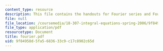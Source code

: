 ```yaml
---
content_type: resource
description: This file contains the handouts for Fourier series and Fourier Transformations.
file: null
file_location: /coursemedia/18-307-integral-equations-spring-2006/9f84958d5fa5683633c9c17c8902c65d_fourier.pdf
file_type: application/pdf
resourcetype: Document
title: fourier.pdf
uid: 9f84958d-5fa5-6836-33c9-c17c8902c65d
---
```


